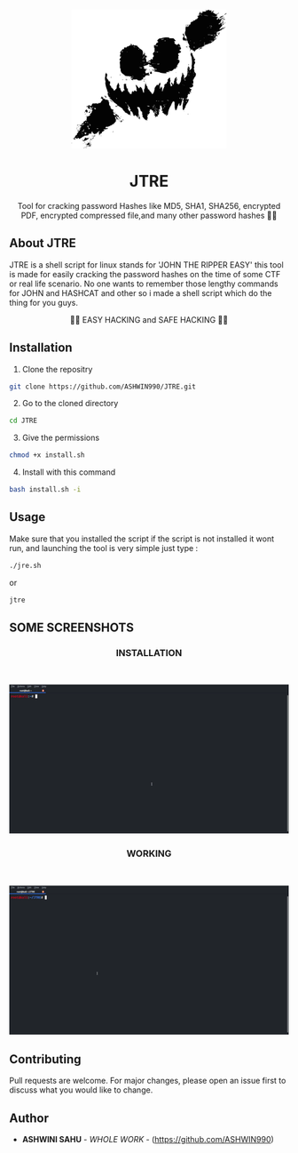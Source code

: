 <br />
<p align="center">
  <a href="https://github.com/ASHWIN990/JTRE">
    <img src="image/logo.png" width="280" height="250">
  </a>

  <h1 align="center">JTRE</h1>

  <p align="center">
    Tool for cracking password Hashes like MD5, SHA1, SHA256, encrypted PDF, encrypted compressed file,and many other password hashes 🤘🤘 
    <br />
  </p>
</p>

## About JTRE

JTRE is a shell script for linux stands for 'JOHN THE RIPPER EASY' this tool is made for easily cracking the password hashes on the time of some CTF or real life scenario.
No one wants to remember those lengthy commands for JOHN and HASHCAT and other so i made a shell script which do the thing for you guys.

<p align="center">👻👻 EASY HACKING and SAFE HACKING 👻👻</p>

## Installation

1. Clone the repositry
```sh
git clone https://github.com/ASHWIN990/JTRE.git
```
2. Go to the cloned directory
```sh
cd JTRE
```
3. Give the permissions
```sh
chmod +x install.sh
```
4. Install with this command
```sh
bash install.sh -i
```
## Usage

Make sure that you installed the script if the script is not installed it wont run, and launching the tool is very simple just type :
```sh
./jre.sh
 ```
or
```sh
jtre
```

## SOME SCREENSHOTS
<h3 align="center">INSTALLATION</h3><br>
<p align="center"><img alt="HOW TO INSTALL" src="https://raw.githubusercontent.com/ASHWIN990/JTRE/master/image/installation.gif"></img><br></p><h3 align="center">WORKING</h3><br>
<p align="center"><img alt="WORKING" src="https://raw.githubusercontent.com/ASHWIN990/JTRE/master/image/working.gif"></img></p>

## Contributing

Pull requests are welcome. For major changes, please open an issue first to discuss what you would like to change.

## Author

* **ASHWINI SAHU** - *WHOLE WORK* - (https://github.com/ASHWIN990)
